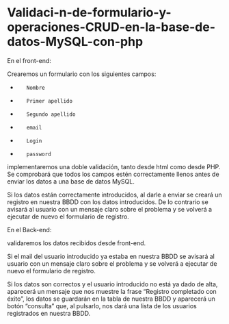 # Validaci-n-de-formulario-y-operaciones-CRUD-en-la-base-de-datos-MySQL-con-php

En el front-end:

Crearemos un formulario con los siguientes campos:
-        Nombre
-        Primer apellido
-        Segundo apellido
-        email
-        Login
-        password

 

implementaremos una doble validación, tanto desde html como desde PHP. Se comprobará que todos los campos estén correctamente llenos antes de enviar los datos a una base de datos MySQL.

Si los datos están correctamente introducidos, al darle a enviar se creará un registro en nuestra BBDD con los datos introducidos. De lo contrario se avisará al usuario con un mensaje claro sobre el problema y se volverá a ejecutar de nuevo el formulario de registro.
 

 

En el Back-end:

validaremos los datos recibidos desde front-end.

Si el mail del usuario introducido ya estaba en nuestra BBDD se avisará al usuario con un mensaje claro sobre el problema y se volverá a ejecutar de nuevo el formulario de registro.

Si los datos son correctos y el usuario introducido no está ya dado de alta, aparecerá un mensaje que nos muestre la frase “Registro completado con éxito”, los datos se guardarán en la tabla de nuestra BBDD y aparecerá un botón “consulta” que, al pulsarlo, nos dará una lista de los usuarios registrados en nuestra BBDD.

 

